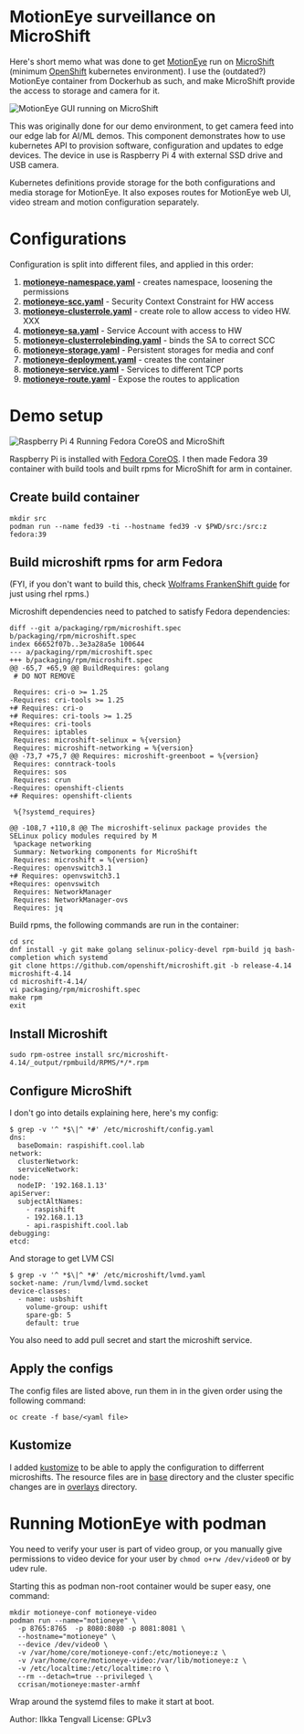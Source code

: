 MotionEye surveillance on MicroShift
====================================

Here's short memo what was done to get
[MotionEye](https://github.com/motioneye-project/motioneye) run on
[MicroShift](https://github.com/openshift/microshift/) (minimum
[OpenShift](https://www.redhat.com/en/technologies/cloud-computing/openshift)
kubernetes environment). I use the (outdated?) MotionEye container from
Dockerhub as such, and make MicroShift provide the access to storage and
camera for it.

![MotionEye GUI running on MicroShift](./pics/motioneye.jpg)

This was originally done for our demo environment, to get camera feed into
our edge lab for AI/ML demos. This component demonstrates how to use kubernetes
API to provision software, configuration and updates to edge devices. The device
in use is Raspberry Pi 4 with external SSD drive and USB camera.

Kubernetes definitions provide storage for the both configurations and media
storage for MotionEye. It also exposes routes for MotionEye web UI, video
stream and motion configuration separately.

# Configurations

Configuration is split into different files, and applied in this order:

1. **[motioneye-namespace.yaml](./base/motioneye-namespace.yaml)** - creates namespace, loosening the permissions
2. **[motioneye-scc.yaml](./base/motioneye-scc.yaml)** - Security Context Constraint for HW access
3. **[motioneye-clusterrole.yaml](./base/motioneye-clusterrole.yaml)** - create role to allow access to video HW.  XXX
4. **[motioneye-sa.yaml](./base/motioneye-sa.yaml)** - Service Account with access to HW
5. **[motioneye-clusterrolebinding.yaml](./base/motioneye-clusterrolebinding.yaml)** - binds the SA to correct SCC
6. **[motioneye-storage.yaml](./base/motioneye-storage.yaml)** - Persistent storages for media and conf
7. **[motioneye-deployment.yaml](./base/motioneye-deployment.yaml)** - creates the container
8. **[motioneye-service.yaml](./base/motioneye-service.yaml)** - Services to different TCP ports
9. **[motioneye-route.yaml](./base/motioneye-route.yaml)** - Expose the routes to application

# Demo setup

![Raspberry Pi 4 Running Fedora CoreOS and MicroShift](./pics/raspi.jpg)

Raspberry Pi is installed with
[Fedora CoreOS](https://fedoraproject.org/coreos/). I then made Fedora 39
container with build tools and built rpms for MicroShift for arm in container.

## Create build container

```
mkdir src
podman run --name fed39 -ti --hostname fed39 -v $PWD/src:/src:z fedora:39
```

## Build microshift rpms for arm Fedora

(FYI, if you don't want to build this, check
[Wolframs FrankenShift guide](https://github.com/wrichter/frankenshift)
for just using rhel rpms.)

Microshift dependencies need to patched to satisfy Fedora dependencies:

```
diff --git a/packaging/rpm/microshift.spec b/packaging/rpm/microshift.spec
index 66652f07b..3e3a28a5e 100644
--- a/packaging/rpm/microshift.spec
+++ b/packaging/rpm/microshift.spec
@@ -65,7 +65,9 @@ BuildRequires: golang
 # DO NOT REMOVE
 
 Requires: cri-o >= 1.25
-Requires: cri-tools >= 1.25
+# Requires: cri-o
+# Requires: cri-tools >= 1.25
+Requires: cri-tools
 Requires: iptables
 Requires: microshift-selinux = %{version}
 Requires: microshift-networking = %{version}
@@ -73,7 +75,7 @@ Requires: microshift-greenboot = %{version}
 Requires: conntrack-tools
 Requires: sos
 Requires: crun
-Requires: openshift-clients
+# Requires: openshift-clients
 
 %{?systemd_requires}
 
@@ -108,7 +110,8 @@ The microshift-selinux package provides the SELinux policy modules required by M
 %package networking
 Summary: Networking components for MicroShift
 Requires: microshift = %{version}
-Requires: openvswitch3.1
+# Requires: openvswitch3.1
+Requires: openvswitch
 Requires: NetworkManager
 Requires: NetworkManager-ovs
 Requires: jq

```

Build rpms, the following commands are run in the container:

```
cd src
dnf install -y git make golang selinux-policy-devel rpm-build jq bash-completion which systemd
git clone https://github.com/openshift/microshift.git -b release-4.14 microshift-4.14
cd microshift-4.14/
vi packaging/rpm/microshift.spec
make rpm
exit
```

## Install Microshift

```
sudo rpm-ostree install src/microshift-4.14/_output/rpmbuild/RPMS/*/*.rpm
```

## Configure MicroShift

I don't go into details explaining here, here's my config:

```
$ grep -v '^ *$\|^ *#' /etc/microshift/config.yaml
dns:
  baseDomain: raspishift.cool.lab
network:
  clusterNetwork:
  serviceNetwork:
node:
  nodeIP: '192.168.1.13'
apiServer:
  subjectAltNames:
    - raspishift
    - 192.168.1.13
    - api.raspishift.cool.lab
debugging:
etcd:
```

And storage to get LVM CSI

```
$ grep -v '^ *$\|^ *#' /etc/microshift/lvmd.yaml
socket-name: /run/lvmd/lvmd.socket
device-classes:
  - name: usbshift
    volume-group: ushift
    spare-gb: 5
    default: true
```

You also need to add pull secret and start the microshift service.

## Apply the configs

The config files are listed above, run them in in the given order using the
following command:

```
oc create -f base/<yaml file>
```

## Kustomize

I added [kustomize](https://github.com/kubernetes-sigs/kustomize)
to be able to apply the configuration to differrent microshifts. The resource
files are in [base](./base) directory and the cluster specific changes are in
[overlays](./overlays) directory.

# Running MotionEye with podman

You need to verify your user is part of video group, or you manually give
permissions to video device for your user by ```chmod o+rw /dev/video0```
or by udev rule.

Starting this as podman non-root container would be super easy, one command:

```
mkdir motioneye-conf motioneye-video
podman run --name="motioneye" \
  -p 8765:8765  -p 8080:8080 -p 8081:8081 \
  --hostname="motioneye" \
  --device /dev/video0 \
  -v /var/home/core/motioneye-conf:/etc/motioneye:z \
  -v /var/home/core/motioneye-video:/var/lib/motioneye:z \
  -v /etc/localtime:/etc/localtime:ro \
  --rm --detach=true --privileged \
  ccrisan/motioneye:master-armhf
```

Wrap around the systemd files to make it start at boot.

Author: Ilkka Tengvall
License: GPLv3
